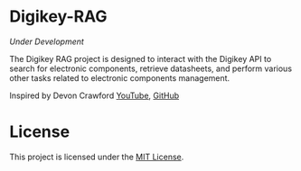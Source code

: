 # Digikey-RAG 
_Under Development_


The Digikey RAG project is designed to interact with the Digikey API to search for electronic components, retrieve datasheets, and perform various other tasks related to electronic components management.

Inspired by Devon Crawford [YouTube](https://www.youtube.com/watch?v=lU1GVVU9gLU), [GitHub](https://github.com/DevonCrawford/LED-Music-Visualizer)

# License
This project is licensed under the [MIT License](https://opensource.org/license/mit/).
